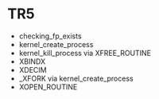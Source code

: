 # TR5
* checking_fp_exists
* kernel_create_process
* kernel_kill_process via XFREE_ROUTINE
* XBINDX
* XDECIM
* _XFORK via kernel_create_process
* XOPEN_ROUTINE
